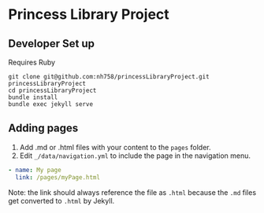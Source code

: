 # Princess Library Project

## Developer Set up
Requires Ruby
```
git clone git@github.com:nh758/princessLibraryProject.git princessLibraryProject
cd princessLibraryProject
bundle install
bundle exec jekyll serve
```

## Adding pages
1. Add .md or .html files with your content to the `pages` folder.
1. Edit `_/data/navigation.yml` to include the page in the navigation menu.

  ``` yml
  - name: My page
    link: /pages/myPage.html
```
Note: the link should always reference the file as `.html` because the `.md` files get converted to `.html` by Jekyll.
